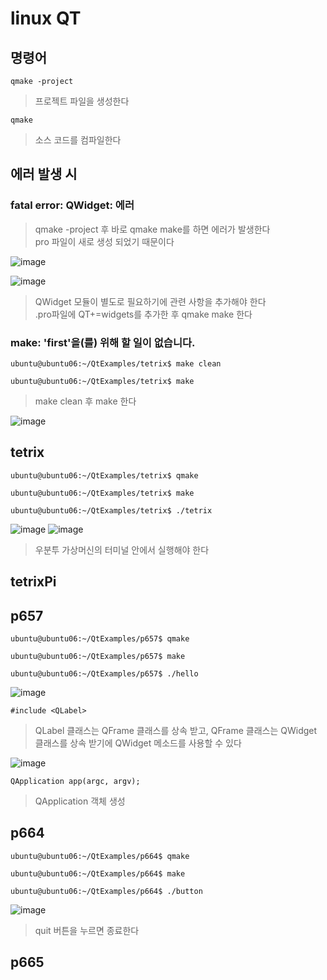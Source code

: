 # linux QT

## 명령어
```
qmake -project
```
> 프로젝트 파일을 생성한다

```
qmake 
```
> 소스 코드를 컴파일한다



## 에러 발생 시

### fatal error: QWidget: 에러

> qmake -project 후 바로 qmake make를 하면 에러가 발생한다   
> pro 파일이 새로 생성 되었기 때문이다   

![image](https://github.com/tina908/Linux-Qt/assets/68736697/63972560-26ae-441f-96b3-b0cdf6ec07cd)

![image](https://github.com/tina908/Linux-Qt/assets/68736697/c5da6f9c-7cea-4f39-b8bc-3e9358faaa6a)

> QWidget 모듈이 별도로 필요하기에 관련 사항을 추가해야 한다  
> .pro파일에 QT+=widgets를 추가한 후 qmake make 한다

### make: 'first'을(를) 위해 할 일이 없습니다.

```
ubuntu@ubuntu06:~/QtExamples/tetrix$ make clean

ubuntu@ubuntu06:~/QtExamples/tetrix$ make
```
> make clean 후 make 한다

![image](https://github.com/tina908/Linux-Qt/assets/68736697/e8c867db-8586-4734-af2e-b131eb33b8ed)


## tetrix
```
ubuntu@ubuntu06:~/QtExamples/tetrix$ qmake

ubuntu@ubuntu06:~/QtExamples/tetrix$ make

ubuntu@ubuntu06:~/QtExamples/tetrix$ ./tetrix
```
![image](https://github.com/tina908/Linux-Qt/assets/68736697/00b22ea1-798d-4b32-83b3-a8d92503658f)
![image](https://github.com/tina908/Linux-Qt/assets/68736697/d77a2229-833f-4438-9bba-a0e927e601d1)
>우분투 가상머신의 터미널 안에서 실행해야 한다

## tetrixPi

## p657
```
ubuntu@ubuntu06:~/QtExamples/p657$ qmake

ubuntu@ubuntu06:~/QtExamples/p657$ make

ubuntu@ubuntu06:~/QtExamples/p657$ ./hello
```
![image](https://github.com/tina908/Linux-Qt/assets/68736697/c514c553-2e15-47fb-b1a7-e0b4115837fc)
```
#include <QLabel>
```
> QLabel 클래스는 QFrame 클래스를 상속 받고,
> QFrame 클래스는 QWidget 클래스를 상속 받기에 QWidget 메소드를 사용할 수 있다

![image](https://github.com/tina908/Linux-Qt/assets/68736697/f75b12d4-bc9f-4e8a-a59f-49e0cde567fb)


```
QApplication app(argc, argv);
```
> QApplication 객체 생성

## p664
```
ubuntu@ubuntu06:~/QtExamples/p664$ qmake

ubuntu@ubuntu06:~/QtExamples/p664$ make

ubuntu@ubuntu06:~/QtExamples/p664$ ./button
```

![image](https://github.com/tina908/Linux-Qt/assets/68736697/bcf2960a-3e87-46fd-b700-24439d9e4686)

> quit 버튼을 누르면 종료한다


## p665









